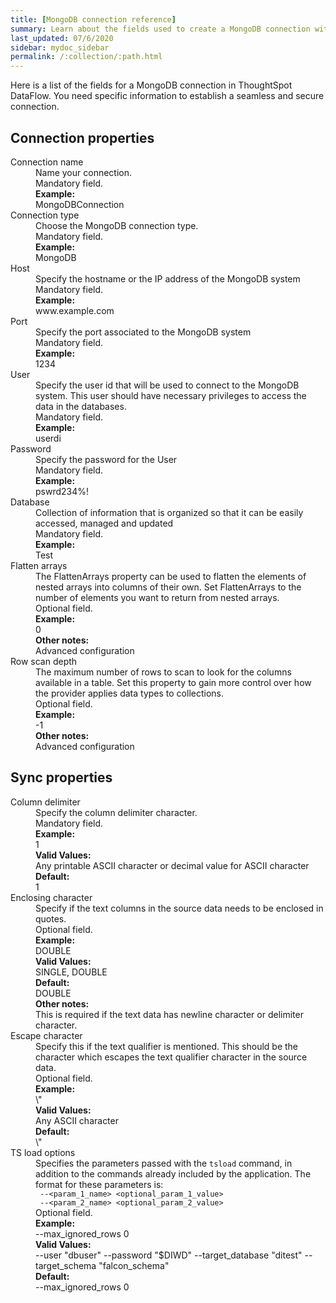 ```yaml
---
title: [MongoDB connection reference]
summary: Learn about the fields used to create a MongoDB connection with ThoughtSpot DataFlow.
last_updated: 07/6/2020
sidebar: mydoc_sidebar
permalink: /:collection/:path.html
---
```


Here is a list of the fields for a MongoDB connection in ThoughtSpot DataFlow. You need specific information to establish a seamless and secure connection.

## Connection properties

<dl id="dataflow-mongodb-connection-properties">
<dlentry id="dataflow-mongodb-conn-connection-name"><dt>Connection name</dt><dd id="connection-name-description">Name your connection.</dd><dd id="connection-name-required">Mandatory field.</dd><dd id="connection-name-example"><strong>Example:</strong><br/>MongoDBConnection</dd></dlentry>
<dlentry id="dataflow-mongodb-conn-connection-type"><dt>Connection type</dt><dd id="connection-type-description">Choose the MongoDB connection type.</dd><dd id="connection-type-required">Mandatory field.</dd><dd id="connection-type-example"><strong>Example:</strong><br/>MongoDB</dd></dlentry>
<dlentry id="dataflow-mongodb-conn-host-"><dt>Host </dt><dd id="host--description">Specify the hostname or the IP address of the MongoDB system</dd><dd id="host--required">Mandatory field.</dd><dd id="host--example"><strong>Example:</strong><br/>www.example.com</dd></dlentry>
<dlentry id="dataflow-mongodb-conn-port-"><dt>Port </dt><dd id="port--description">Specify the port associated to the MongoDB system</dd><dd id="port--required">Mandatory field.</dd><dd id="port--example"><strong>Example:</strong><br/>1234</dd></dlentry>
<dlentry id="dataflow-mongodb-conn-user-"><dt>User </dt><dd id="user--description">Specify the user id that will be used to connect to the MongoDB system. This user should have necessary privileges to access the data in the databases.</dd><dd id="user--required">Mandatory field.</dd><dd id="user--example"><strong>Example:</strong><br/>userdi</dd></dlentry>
<dlentry id="dataflow-mongodb-conn-password-"><dt>Password </dt><dd id="password--description">Specify the password for the User</dd><dd id="password--required">Mandatory field.</dd><dd id="password--example"><strong>Example:</strong><br/>pswrd234%!</dd></dlentry>
<dlentry id="dataflow-mongodb-conn-database-"><dt>Database </dt><dd id="database--description">Collection of information that is organized so that it can be easily accessed, managed and updated</dd><dd id="database--required">Mandatory field.</dd><dd id="database--example"><strong>Example:</strong><br/>Test</dd></dlentry>
<dlentry id="dataflow-mongodb-sync-flatten-arrays"><dt>Flatten arrays</dt><dd id="flatten-arrays-description">The FlattenArrays property can be used to flatten the elements of nested arrays into columns of their own. Set FlattenArrays to the number of elements you want to return from nested arrays.</dd><dd id="flatten-arrays-required">Optional field.</dd><dd id="flatten-arrays-example"><strong>Example:</strong><br/>0</dd><dd id="flatten-arrays-other"><strong>Other notes:</strong><br/>Advanced configuration</dd></dlentry>
<dlentry id="dataflow-mongodb-sync-row-scan-depth"><dt>Row scan depth</dt><dd id="row-scan-depth-description">The maximum number of rows to scan to look for the columns available in a table. Set this property to gain more control over how the provider applies data types to collections.</dd><dd id="row-scan-depth-required">Optional field.</dd><dd id="row-scan-depth-example"><strong>Example:</strong><br/>-1</dd><dd id="row-scan-depth-other"><strong>Other notes:</strong><br/>Advanced configuration</dd></dlentry></dl>

## Sync properties

<dl id="dataflow-mongodb-sync-properties">
<dlentry id="dataflow-mongodb-sync-column-delimiter"><dt>Column delimiter</dt><dd id="column-delimiter-description">Specify the column delimiter character.</dd><dd id="column-delimiter-required">Mandatory field.</dd><dd id="column-delimiter-example"><strong>Example:</strong><br/>1</dd><dd id="column-delimiter-valid-values"><strong>Valid Values:</strong><br/>Any printable ASCII character or decimal value for ASCII character</dd><dd id="column-delimiter-default"><strong>Default:</strong><br/>1</dd></dlentry>
<dlentry id="dataflow-mongodb-sync-enclosing-character"><dt>Enclosing character</dt><dd id="enclosing-character-description">Specify if the text columns in the source data needs to be enclosed in quotes.</dd><dd id="enclosing-character-required">Optional field.</dd><dd id="enclosing-character-example"><strong>Example:</strong><br/>DOUBLE</dd><dd id="enclosing-character-valid-values"><strong>Valid Values:</strong><br/>SINGLE, DOUBLE</dd><dd id="enclosing-character-default"><strong>Default:</strong><br/>DOUBLE</dd><dd id="enclosing-character-other"><strong>Other notes:</strong><br/>This is required if the text data has newline character or delimiter character.</dd></dlentry>
<dlentry id="dataflow-mongodb-sync-escape-character"><dt>Escape character</dt><dd id="escape-character-description">Specify this if the text qualifier is mentioned. This should be the character which escapes the text qualifier character in the source data.</dd><dd id="escape-character-required">Optional field.</dd><dd id="escape-character-example"><strong>Example:</strong><br/>\"</dd><dd id="escape-character-valid-values"><strong>Valid Values:</strong><br/>Any ASCII character</dd><dd id="escape-character-default"><strong>Default:</strong><br/>\"</dd></dlentry>
<dlentry id="dataflow-mongodb-sync-ts-load-options"><dt>TS load options</dt><dd id="ts-load-options-description">Specifies the parameters passed with the <code>tsload</code> command, in addition to the commands already included by the application. The format for these parameters is:<br/><code> --&lt;param_1_name&gt; &lt;optional_param_1_value&gt;</code><br/><code> --&lt;param_2_name&gt; &lt;optional_param_2_value&gt;</code></dd><dd id="ts-load-options-required">Optional field.</dd><dd id="ts-load-options-example"><strong>Example:</strong><br/>--max_ignored_rows 0</dd><dd id="ts-load-options-valid-values"><strong>Valid Values:</strong><br/>--user "dbuser" --password "$DIWD" --target_database "ditest" --target_schema "falcon_schema"</dd><dd id="ts-load-options-default"><strong>Default:</strong><br/>--max_ignored_rows 0</dd></dlentry></dl>
